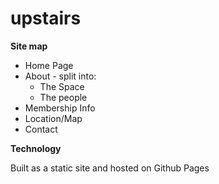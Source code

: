 upstairs
========

**Site map**

* Home Page
* About - split into:
  * The Space
  * The people
* Membership Info
* Location/Map
* Contact

**Technology**

Built as a static site and hosted on Github Pages


